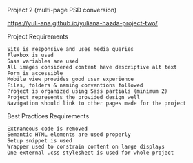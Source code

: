 Project 2 (multi-page PSD conversion)

https://yuli-ana.github.io/yuliana-hazda-project-two/


Project Requirements

    Site is responsive and uses media queries
    Flexbox is used
    Sass variables are used
    All images considered content have descriptive alt text
    Form is accessible
    Mobile view provides good user experience
    Files, folders & naming conventions followed
    Project is organized using Sass partials (minimum 2)
    Project represents the provided design well
    Navigation should link to other pages made for the project

Best Practices Requirements

    Extraneous code is removed
    Semantic HTML elements are used properly
    Setup snippet is used
    Wrapper used to constrain content on large displays
    One external .css stylesheet is used for whole project
